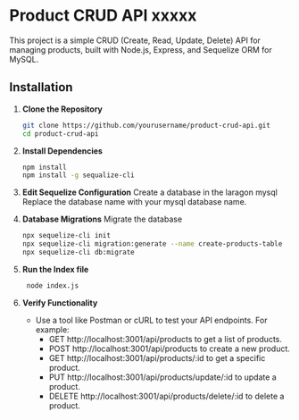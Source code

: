 # Product CRUD API xxxxx

This project is a simple CRUD (Create, Read, Update, Delete) API for managing products, built with Node.js, Express, and Sequelize ORM for MySQL.

## Installation

1. **Clone the Repository**

   ```sh
   git clone https://github.com/yourusername/product-crud-api.git
   cd product-crud-api

2. **Install Dependencies**
   ```sh
   npm install
   npm install -g sequalize-cli

3. **Edit Sequelize Configuration**
   Create a database in the laragon mysql
   Replace the database name with your mysql database name.

4. **Database Migrations**
   Migrate the database
   ```sh
   npx sequelize-cli init
   npx sequelize-cli migration:generate --name create-products-table
   npx sequelize-cli db:migrate
5. **Run the Index file**
   ```sh
    node index.js

6. **Verify Functionality**
   * Use a tool like Postman or cURL to test your API endpoints. For example:
     * GET http://localhost:3001/api/products to get a list of products.
     * POST http://localhost:3001/api/products to create a new product.
     * GET http://localhost:3001/api/products/:id to get a specific product.
     * PUT http://localhost:3001/api/products/update/:id to update a product.
     * DELETE http://localhost:3001/api/products/delete/:id to delete a product.



   
